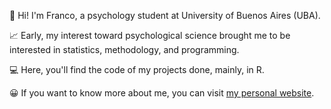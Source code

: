 👋 Hi! I'm Franco, a psychology student at University of Buenos Aires (UBA).

📈 Early, my interest toward psychological science brought me to be interested in statistics, methodology, and programming. 

💻 Here, you'll find the code of my projects done, mainly, in R.  

😀 If you want to know more about me, you can visit [my personal website](http://francosbenitez.netlify.app).  



